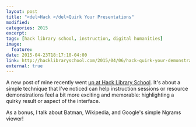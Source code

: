 ```yaml
---
layout: post
title: "<del>Hack </del>Quirk Your Presentations"
modified:
categories: 2015
excerpt:
tags: [hack library school, instruction, digital humanities]
image:
  feature:
date: 2015-04-23T18:17:10-04:00
link: http://hacklibraryschool.com/2015/04/06/hack-quirk-your-demonstrations/
external: true
---
```


A new post of mine recently went [up at Hack Library School](http://hacklibraryschool.com/2015/04/06/hack-quirk-your-demonstrations/). It's about a simple technique that I've noticed can help instruction sessions or resource demonstrations feel a bit more exciting and memorable: highlighting a quirky result or aspect of the interface.  

As a bonus, I talk about Batman, Wikipedia, and Google's simple Ngrams viewer!  